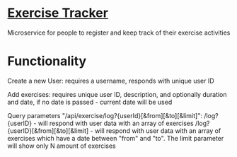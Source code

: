 # [Exercise Tracker](https://boilerplate-project-exercisetracker.tepa6aut.repl.co/)

Microservice for people to register and keep track of their exercise activities

# Functionality

Create a new User: 
  requires a username, responds with unique user ID 

Add exercises: 
  requires unique user ID, description, and optionally duration and date, if no date is passed - current date will be used

Query parameters "/api/exercise/log?{userId}[&from][&to][&limit]": 
  /log?{userID} - will respond with user data with an array of exercises
  /log?{userID}[&from][&to][&limit] - will respond with user data with an array of exercises which have a date between "from" and "to". The limit parameter will show only N amount   of exercises
  
  
